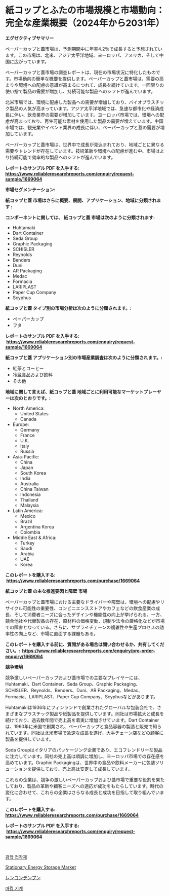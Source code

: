 <p><h1>紙コップとふたの市場規模と市場動向：完全な産業概要（2024年から2031年）</h1></p><p><strong>エグゼクティブサマリー</strong></p>
<p><p>ペーパーカップと蓋市場は、予測期間中に年率4.2％で成長すると予想されています。この市場は、北米、アジア太平洋地域、ヨーロッパ、アメリカ、そして中国に広がっています。</p><p>ペーパーカップと蓋市場の調査レポートは、現在の市場状況に特化したものです。市場動向の簡単な概要を提供します。ペーパーカップと蓋市場は、需要の高まりや環境への配慮の意識が高まるにつれて、成長を続けています。一回限りの使い捨て製品の需要が増加し、持続可能な製品へのシフトが進んでいます。</p><p>北米市場では、環境に配慮した製品への需要が増加しており、バイオプラスチック製品の人気が高まっています。アジア太平洋地域では、急速な都市化や経済成長に伴い、飲食業界の需要が増加しています。ヨーロッパ市場では、環境への配慮が高まっており、再生可能な素材を使用した製品の需要が増えています。中国市場では、観光業やイベント業界の成長に伴い、ペーパーカップと蓋の需要が増加しています。</p><p>ペーパーカップと蓋市場は、世界中で成長が見込まれており、地域ごとに異なる需要やトレンドが存在しています。技術革新や環境への配慮が進む中、市場はより持続可能で効率的な製品へのシフトが進んでいます。</p></p>
<p><strong>レポートのサンプル PDF を入手する: <a href="https://www.reliableresearchreports.com/enquiry/request-sample/1669064">https://www.reliableresearchreports.com/enquiry/request-sample/1669064</a></strong></p>
<p><strong>市場セグメンテーション:</strong></p>
<p><strong> 紙コップと蓋 市場はさらに概要、展開、アプリケーション、地域に分類されます :</strong></p>
<p><strong>コンポーネントに関しては、 紙コップと蓋 市場は次のように分類されます: &nbsp;</strong></p>
<p><ul><li>Huhtamaki</li><li>Dart Container</li><li>Seda Group</li><li>Graphic Packaging</li><li>SCHISLER</li><li>Reynolds</li><li>Benders</li><li>Duni</li><li>AR Packaging</li><li>Medac</li><li>Formacia</li><li>LARIPLAST</li><li>Paper Cup Company</li><li>Scyphus</li></ul></p>
<p><strong> 紙コップと蓋 タイプ別の市場分析は次のように分類されます。:</strong></p>
<p><ul><li>ペーパーカップ</li><li>フタ</li></ul></p>
<p><strong>レポートのサンプル PDF を入手する: &nbsp;<a href="https://www.reliableresearchreports.com/enquiry/request-sample/1669064">https://www.reliableresearchreports.com/enquiry/request-sample/1669064</a></strong></p>
<p><strong> 紙コップと蓋 アプリケーション別の市場産業調査は次のように分類されます。:</strong></p>
<p><ul><li>紅茶とコーヒー</li><li>冷蔵食品および飲料</li><li>その他</li></ul></p>
<p><strong>地域に関して言えば、紙コップと蓋 地域ごとに利用可能なマーケットプレーヤーは次のとおりです。:</strong></p>
<p><ul>
    <li>
        North America:
        <ul>
            <li>United States</li>
            <li>Canada</li>
        </ul>
    </li>
    <li>
        Europe:
        <ul>
            <li>Germany</li>
            <li>France</li>
            <li>U.K.</li>
            <li>Italy</li>
            <li>Russia</li>
        </ul>
    </li>
    <li>
        Asia-Pacific:
        <ul>
            <li>China</li>
            <li>Japan</li>
            <li>South Korea</li>
            <li>India</li>
            <li>Australia</li>
            <li>China Taiwan</li>
            <li>Indonesia</li>
            <li>Thailand</li>
            <li>Malaysia</li>
        </ul>
    </li>
    <li>
        Latin America:
        <ul>
            <li>Mexico</li>
            <li>Brazil</li>
            <li>Argentina Korea</li>
            <li>Colombia</li>
        </ul>
    </li>
    <li>
        Middle East & Africa:
        <ul>
            <li>Turkey</li>
            <li>Saudi</li>
            <li>Arabia</li>
            <li>UAE</li>
            <li>Korea</li>
        </ul>
    </li>
    </ul></p>
<p><strong>このレポートを購入する: &nbsp;<a href="https://www.reliableresearchreports.com/purchase/1669064">https://www.reliableresearchreports.com/purchase/1669064</a></strong></p>
<p><strong>紙コップと蓋 の主な推進要因と障壁 市場</strong></p>
<p><p>ペーパーカップと蓋市場における主要なドライバーや障壁は、環境への配慮やリサイクル可能性の重要性、コンビニエンスストアやカフェなどの飲食産業の成長、そして消費者ニーズに合ったデザインや機能性の向上が挙げられる。一方、競合他社や代替製品の存在、原材料の価格変動、規制や法令の厳格化などが市場での障害となっている。さらに、サプライチェーンの複雑性や生産プロセスの効率性の向上など、市場に直面する課題もある。</p></p>
<p><strong>このレポートを購入する前に、質問がある場合は問い合わせるか、共有してください。:&nbsp; <a href="https://www.reliableresearchreports.com/enquiry/pre-order-enquiry/1669064">https://www.reliableresearchreports.com/enquiry/pre-order-enquiry/1669064</a></strong></p>
<p><strong>競争環境</strong></p>
<p><p>競争激しいペーパーカップおよび蓋市場での主要なプレイヤーには、Huhtamaki、Dart Container、Seda Group、Graphic Packaging、SCHISLER、Reynolds、Benders、Duni、AR Packaging、Medac、Formacia、LARIPLAST、Paper Cup Company、Scyphusなどがあります。</p><p>Huhtamakiは1936年にフィンランドで創業されたグローバルな包装会社で、さまざまなプラスチック製品や紙製品を提供しています。同社は市場拡大と成長を続けており、過去数年間で売上高を着実に増加させています。Dart Containerは、1960年に米国で創業され、ペーパーカップと食品容器の製造と販売で知られています。同社は北米市場で急速な成長を遂げ、大手チェーン店などの顧客に製品を提供しています。</p><p>Seda Groupはイタリアのパッケージング企業であり、エコフレンドリーな製品に注力しています。同社の売上高は順調に増加し、ヨーロッパ市場での存在感を高めています。Graphic Packagingは、世界中の食品や飲料メーカーに包装ソリューションを提供しており、売上高は安定して成長しています。</p><p>これらの企業は、競争の激しいペーパーカップおよび蓋市場で重要な役割を果たしており、製品の革新や顧客ニーズへの適応が成功をもたらしています。時代の変化に合わせて、これらの企業はさらなる成長と成功を目指して取り組んでいます。</p></p>
<p><strong>このレポートを購入する: &nbsp; <a href="https://www.reliableresearchreports.com/purchase/1669064">https://www.reliableresearchreports.com/purchase/1669064</a></strong></p>
<p><strong>レポートのサンプル PDF を入手する: &nbsp;<a href="https://www.reliableresearchreports.com/enquiry/request-sample/1669064">https://www.reliableresearchreports.com/enquiry/request-sample/1669064</a></strong><strong></strong></p>
<p>&nbsp;</p>
<p><p><a href="https://github.com/sammyUltyylrich9067856/Market-Research-Report-List-1/blob/main/117255515176.md">광학 접착제</a></p><p><a href="https://github.com/Whitneyboyettebo9kiw7yr13/Market-Research-Report-List-1/blob/main/stationary-energy-storage-market.md">Stationary Energy Storage Market</a></p><p><a href="https://github.com/ReyesKohler20231/Market-Research-Report-List-1/blob/main/690510016303.md">レンコンデンプン</a></p><p><a href="https://github.com/Elenrrera7685/Market-Research-Report-List-1/blob/main/486931415175.md">마킹 기계</a></p></p>